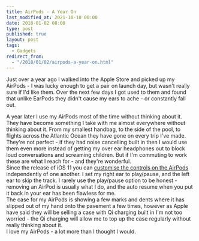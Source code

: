 ```yaml
---
title: AirPods - A Year On
last_modified_at: 2021-10-10 00:00
date: 2018-01-02 08:00
type: post
published: true
layout: post
tags:
  - Gadgets
redirect_from:
  - "/2018/01/02/airpods-a-year-on.html"
---
```

Just over a year ago I walked into the Apple Store and picked up my AirPods - I was lucky enough to get a pair on launch day, but wasn't really sure if I'd like them. Over the next few days I got used to them and found that unlike EarPods they didn't cause my ears to ache - or constantly fall out.  

<!--more-->

A year later I use my AirPods most of the time without thinking about it. They have become something I take with me almost everywhere without thinking about it. From my smallest handbag, to the side of the pool, to flights across the Atlantic Ocean they have gone on every trip I've made. They're not perfect - if they had noise cancelling built in then I would use them even more instead of getting my over ear headphones out to block loud conversations and screaming children. But if I'm commuting to work these are what I reach for - and they're wonderful.  
Since the release of iOS 11 you can <a href="https://9to5mac.com/2017/07/12/ios-11-how-to-customize-airpods-controls/">customise the controls on the AirPods</a> independently of one another. I set my right ear to play/pause, and the left ear to skip the track. I rarely use the play/pause option to be honest - removing an AirPod is usually what I do, and the auto resume when you put it back in your ear has been flawless for me.  
The case for my AirPods is showing a few marks and dents where it has slipped out of my hand onto the pavement a few times, however as Apple have said they will be selling a case with Qi charging built in I'm not too worried - the Qi charging will allow me to top up the case regularly without really thinking about it.  
I love my AirPods - a lot more than I thought I would.  
